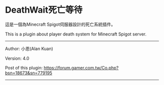 # DeathWait死亡等待

這是一個為Minecraft Spigot伺服器設計的死亡系統插件。

This is a plugin about player death system for Minecraft Spigot server.

---

Author: 小恩(Alan Kuan)

Version: 4.0

Post of this plugin: https://forum.gamer.com.tw/Co.php?bsn=18673&sn=779195

---
